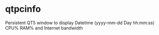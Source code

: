 # qtpcinfo
Persistent QT5 window to display Datetime (yyyy-mm-dd Day hh:mm:ss) CPU% RAM% and Internet bandwidth
